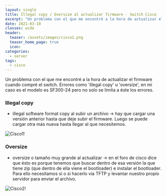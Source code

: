 ```yaml
---
layout: single
title: Illegal copy / Oversize al actualizar firmware - Switch Cisco
excerpt: "Un problema con el que me encontré a la hora de actualizar el firmware cuando compre el switch. Errores como 'illegal copy' o 'oversize', en mi caso el modelo es SF300-24 pero no solo se limita a éste los errores. "
date: 2021-03-10
classes: wide
header:
  teaser: /assets/images/cisco1.png
  teaser_home_page: true
  icon: 
categories:
  - server
tags:  
  - cisco
---
```



Un problema con el que me encontré a la hora de actualizar el firmware cuando compré el switch. Errores como 'illegal copy' u 'oversize', en mi caso es el modelo es SF300-24 pero no solo se limita a éste los errores.


### Illegal copy

- illegal software format copy al subir un archivo → hay que cargar una versión anterior hasta que deje subir el firmware. Luego se puede cargar otra más nueva hasta llegar al que necesitemos. 

![Cisco1!](/assets/images/cisco1.png)

### Oversize

- oversize o tamaño muy grande al actualizar → en el foro de cisco dice que ésto es porque tenemos que buscar dentro de esa versión la que tiene zip (que dentro de ella viene el bootloader) e instalar el bootloader. Para ello necesitamos si o si hacerlo via TFTP y levantar nuestro propio servidor para enviar el archivo.


![Cisco2!](/assets/images/cisco2.png)



 